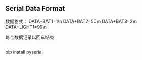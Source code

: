 #

## Serial Data Format

数据格式：
DATA+BAT1=1\n
DATA+BAT2=55\n
DATA+BAT3=2\n
DATA+LIGHT1=99\n

每个数据记录以回车结束



## 

pip install pyserial

